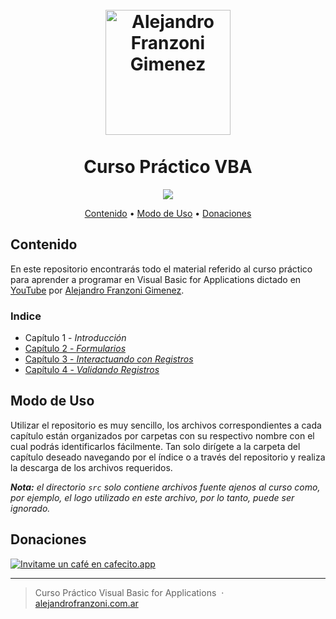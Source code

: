 
<h1 align="center">
  <br>
  <a href="https://www.alejandrofranzoni.com.ar/" target="_blank"><img src="https://github.com/alefranzoni/vba_curse/blob/main/src/icon.png?raw=true" alt="Alejandro Franzoni Gimenez" width="200"></a>
  <br>
  <br/>Curso Práctico VBA
  <br>
</h1>

<p align="center">
  <a href="#donaciones">
    <img src="https://img.shields.io/badge/$-donate-ff69b4.svg?maxAge=2592000&amp;style=flat">
  </a>
</p>

<p align="center">
  <a href="#contenido">Contenido</a> •
  <a href="#modo-de-uso">Modo de Uso</a> •
  <a href="#donaciones">Donaciones</a>
</p>


## Contenido

En este repositorio encontrarás todo el material referido al curso práctico para aprender a programar en Visual Basic for Applications dictado en [YouTube](https://www.youtube.com/playlist?list=PLEALJWIWX5iKEI0XC1OPwsKrQrYvIipmu) por [Alejandro Franzoni Gimenez](https://www.alejandrofranzoni.com.ar/).
  ### Indice
  * Capítulo 1 - *Introducción*
  * [Capítulo 2 - *Formularios*](https://github.com/alefranzoni/vba_curse/tree/main/Cap.%2002)
  * [Capítulo 3 - *Interactuando con Registros*](https://github.com/alefranzoni/vba_curse/tree/main/Cap.%2003)
  * [Capítulo 4 - *Validando Registros*](https://github.com/alefranzoni/vba_curse/tree/main/Cap.%2004)

## Modo de Uso

Utilizar el repositorio es muy sencillo, los archivos correspondientes a cada capítulo están organizados por carpetas con su respectivo nombre con el cual podrás identificarlos fácilmente. Tan solo dirígete a la carpeta del capítulo deseado navegando por el índice o a través del repositorio y realiza la descarga de los archivos requeridos.

***Nota:** el directorio `src` solo contiene archivos fuente ajenos al curso como, por ejemplo, el logo utilizado en este archivo, por lo tanto, puede ser ignorado.*


## Donaciones
[![Invitame un café en cafecito.app](https://cdn.cafecito.app/imgs/buttons/button_3.svg)](https://cafecito.app/alefranzoni)

---

> Curso Práctico Visual Basic for Applications &nbsp;&middot;&nbsp; [alejandrofranzoni.com.ar](https://www.alejandrofranzoni.com.ar/) 
